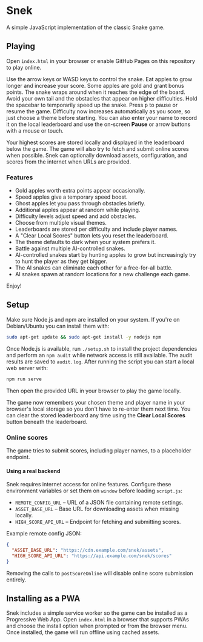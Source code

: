 # Snek

A simple JavaScript implementation of the classic Snake game.

## Playing

Open `index.html` in your browser or enable GitHub Pages on this repository to play online.

Use the arrow keys or WASD keys to control the snake. Eat apples to grow longer and increase your score. Some apples are gold and grant bonus points. The snake wraps around when it reaches the edge of the board. Avoid your own tail and the obstacles that appear on higher difficulties.
Hold the spacebar to temporarily speed up the snake. Press <kbd>p</kbd> to pause or resume the game. Difficulty now increases automatically as you score, so just choose a theme before starting.
You can also enter your name to record it on the local leaderboard and use the on-screen **Pause** or arrow buttons with a mouse or touch.

Your highest scores are stored locally and displayed in the leaderboard below the game. The game will also try to fetch and submit online scores when possible. Snek can optionally download assets, configuration, and scores from the internet when URLs are provided.

### Features

- Gold apples worth extra points appear occasionally.
- Speed apples give a temporary speed boost.
- Ghost apples let you pass through obstacles briefly.
- Additional apples appear at random while playing.
- Difficulty levels adjust speed and add obstacles.
- Choose from multiple visual themes.
- Leaderboards are stored per difficulty and include player names.
- A "Clear Local Scores" button lets you reset the leaderboard.
- The theme defaults to dark when your system prefers it.
- Battle against multiple AI-controlled snakes.
- AI-controlled snakes start by hunting apples to grow but increasingly try to
  hunt the player as they get bigger.
- The AI snakes can eliminate each other for a free-for-all battle.
- AI snakes spawn at random locations for a new challenge each game.

Enjoy!

## Setup

Make sure Node.js and npm are installed on your system. If you're on
Debian/Ubuntu you can install them with:

```bash
sudo apt-get update && sudo apt-get install -y nodejs npm
```

Once Node.js is available, run `./setup.sh` to install the project
dependencies and perform an `npm audit` while network access is still
available. The audit results are saved to `audit.log`. After running the
script you can start a local web server with:

```bash
npm run serve
```

Then open the provided URL in your browser to play the game locally.

The game now remembers your chosen theme and player name in your browser's
local storage so you don't have to re-enter them next time.
You can clear the stored leaderboard any time using the **Clear Local Scores**
button beneath the leaderboard.

### Online scores

The game tries to submit scores, including player names, to a placeholder
endpoint.

#### Using a real backend

Snek requires internet access for online features. Configure these environment variables or set them on `window` before loading `script.js`:

- `REMOTE_CONFIG_URL` &ndash; URL of a JSON file containing remote settings.
- `ASSET_BASE_URL` &ndash; Base URL for downloading assets when missing locally.
- `HIGH_SCORE_API_URL` &ndash; Endpoint for fetching and submitting scores.

Example remote config JSON:

```json
{
  "ASSET_BASE_URL": "https://cdn.example.com/snek/assets",
  "HIGH_SCORE_API_URL": "https://api.example.com/snek/scores"
}
```

Removing the calls to `postScoreOnline` will disable online score submission entirely.

## Installing as a PWA

Snek includes a simple service worker so the game can be installed as a Progressive Web App. Open `index.html` in a browser that supports PWAs and choose the install option when prompted or from the browser menu. Once installed, the game will run offline using cached assets.
